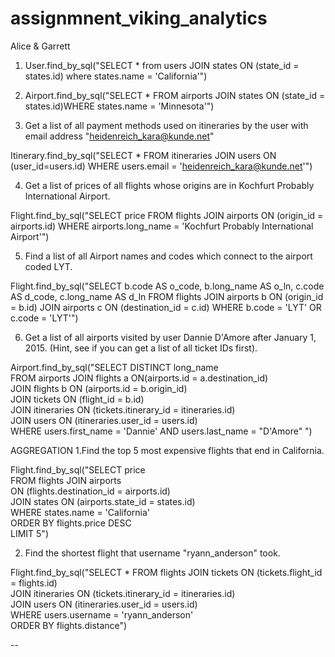 # assignmnent_viking_analytics

Alice & Garrett

1. User.find_by_sql("SELECT * from users JOIN states ON (state_id = states.id) where states.name = 'California'")

2. Airport.find_by_sql("SELECT * FROM airports JOIN states ON (state_id = states.id)WHERE states.name = 'Minnesota'")

3. Get a list of all payment methods used on itineraries by the user with email address "heidenreich_kara@kunde.net"

Itinerary.find_by_sql("SELECT * FROM itineraries JOIN users ON (user_id=users.id) WHERE users.email = 'heidenreich_kara@kunde.net'")

4. Get a list of prices of all flights whose origins are in Kochfurt Probably International Airport.

Flight.find_by_sql("SELECT price FROM flights JOIN airports ON (origin_id = airports.id) WHERE airports.long_name = 'Kochfurt Probably International Airport'")

5. Find a list of all Airport names and codes which connect to the airport coded LYT.

Flight.find_by_sql("SELECT b.code AS o_code, b.long_name AS o_ln,
                    c.code AS d_code, c.long_name AS d_ln
                  FROM flights JOIN airports b ON (origin_id = b.id)
                  JOIN airports c ON (destination_id = c.id)
                  WHERE b.code = 'LYT' OR c.code = 'LYT'")


6. Get a list of all airports visited by user Dannie D'Amore after January 1, 2015. (Hint, see if you can get a list of all ticket IDs first).


Airport.find_by_sql("SELECT DISTINCT long_name \
FROM airports JOIN flights a ON(airports.id = a.destination_id) \
JOIN flights b ON (airports.id = b.origin_id) \
JOIN tickets ON (flight_id = b.id) \
JOIN itineraries ON (tickets.itinerary_id = itineraries.id) \
JOIN users ON (itineraries.user_id = users.id) \
WHERE users.first_name = 'Dannie' AND users.last_name = \"D'Amore\" ")

AGGREGATION
1.Find the top 5 most expensive flights that end in California.

Flight.find_by_sql("SELECT price \
FROM flights JOIN airports \
ON (flights.destination_id = airports.id) \
JOIN states ON (airports.state_id = states.id) \
WHERE states.name = 'California'  \
ORDER BY flights.price DESC \
LIMIT 5")

2. Find the shortest flight that username "ryann_anderson" took.

Flight.find_by_sql("SELECT *
FROM flights JOIN tickets ON (tickets.flight_id = flights.id) \
JOIN itineraries ON (tickets.itinerary_id = itineraries.id) \
JOIN users ON (itineraries.user_id = users.id) \
WHERE users.username = 'ryann_anderson' \
ORDER BY flights.distance")

--







